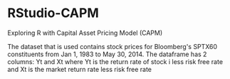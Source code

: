 # RStudio-CAPM
Exploring R with Capital Asset Pricing Model (CAPM)

The dataset that is used contains stock prices for Bloomberg's SPTX60 constituents from Jan 1, 1983 to May 30, 2014. 
The dataframe has 2 columns: Yt and Xt
where Yt is the return rate of stock i less risk free rate and Xt is the market return rate less risk free rate

